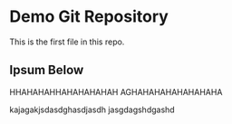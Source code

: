 #  Demo Git Repository

This is the first file in this repo.


## Ipsum Below


HHAHAHAHHAHAHAHAHAH
AGHAHAHAHAHAHAHAHA

kajagakjsdasdghasdjasdh
jasgdagshdgashd